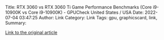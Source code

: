 Title: RTX 3060 vs RTX 3060 Ti Game Performance Benchmarks (Core i9-10900K vs Core i9-10900K) - GPUCheck United States / USA
Date: 2022-07-04 03:47:25
Author: Link
Category: Link
Tags: gpu, graphicscard, link, 
Summary: 

> 

[Link to the original article](https://www.gpucheck.com/compare/nvidia-geforce-rtx-3060-vs-nvidia-geforce-rtx-3060-ti/intel-core-i9-10900k-vs-intel-core-i9-10900k/ultra/ultra/-vs-?lang=en&currency=usd)
